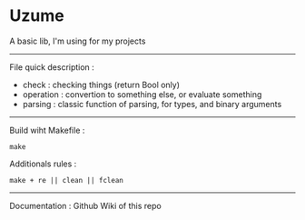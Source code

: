 # Uzume

A basic lib, I'm using for my projects

---

File quick description :

- check : checking things (return Bool only)
- operation : convertion to something else, or evaluate something
- parsing : classic function of parsing, for types, and binary arguments

---

Build wiht Makefile :

```
make
```

Additionals rules :

```
make + re || clean || fclean
```
---

Documentation : Github Wiki of this repo
